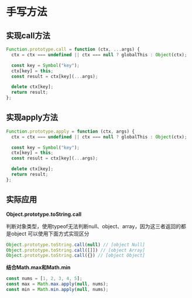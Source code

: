 # 手写方法

## 实现call方法

```js
Function.prototype.call = function (ctx, ...args) {
  ctx = ctx === undefined || ctx === null ? globalThis : Object(ctx);

  const key = Symbol("key");
  ctx[key] = this;
  const result = ctx[key](...args);

  delete ctx[key];
  return result;
};
```

## 实现apply方法

```js
Function.prototype.apply = function (ctx, args) {
  ctx = ctx === undefined || ctx === null ? globalThis : Object(ctx);

  const key = Symbol("key");
  ctx[key] = this;
  const result = ctx[key](...args);

  delete ctx[key];
  return result;
};
```

## 实际应用

**Object.prototype.toString.call**

判断对象类型，使用typeof无法判断null、object、array，因为这三者返回的都是object
可以使用下面方式实现区分

```js
Object.prototype.toString.call(null) // [object Null]
Object.prototype.toString.call([]]) // [object Array]
Object.prototype.toString.call({}) // [object Object]
```

**结合Math.max和Math.min**

```js
const nums = [1, 2, 3, 4, 5];
const max = Math.max.apply(null, nums);
const min = Math.min.apply(null, nums);
```
